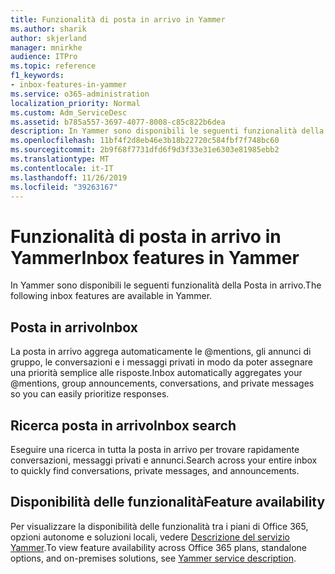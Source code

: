 ```yaml
---
title: Funzionalità di posta in arrivo in Yammer
ms.author: sharik
author: skjerland
manager: mnirkhe
audience: ITPro
ms.topic: reference
f1_keywords:
- inbox-features-in-yammer
ms.service: o365-administration
localization_priority: Normal
ms.custom: Adm_ServiceDesc
ms.assetid: b785a557-3697-4077-8008-c85c822b6dea
description: In Yammer sono disponibili le seguenti funzionalità della Posta in arrivo.
ms.openlocfilehash: 11bf4f2d8eb46e3b18b22720c584fbf7f748bc60
ms.sourcegitcommit: 2b9f68f7731dfd6f9d3f33e31e6303e81985ebb2
ms.translationtype: MT
ms.contentlocale: it-IT
ms.lasthandoff: 11/26/2019
ms.locfileid: "39263167"
---
```

# <a name="inbox-features-in-yammer"></a><span data-ttu-id="42099-103">Funzionalità di posta in arrivo in Yammer</span><span class="sxs-lookup"><span data-stu-id="42099-103">Inbox features in Yammer</span></span>

<span data-ttu-id="42099-104">In Yammer sono disponibili le seguenti funzionalità della Posta in arrivo.</span><span class="sxs-lookup"><span data-stu-id="42099-104">The following inbox features are available in Yammer.</span></span>
  
## <a name="inbox"></a><span data-ttu-id="42099-105">Posta in arrivo</span><span class="sxs-lookup"><span data-stu-id="42099-105">Inbox</span></span>

<span data-ttu-id="42099-106">La posta in arrivo aggrega automaticamente le @mentions, gli annunci di gruppo, le conversazioni e i messaggi privati in modo da poter assegnare una priorità semplice alle risposte.</span><span class="sxs-lookup"><span data-stu-id="42099-106">Inbox automatically aggregates your @mentions, group announcements, conversations, and private messages so you can easily prioritize responses.</span></span>
  
## <a name="inbox-search"></a><span data-ttu-id="42099-107">Ricerca posta in arrivo</span><span class="sxs-lookup"><span data-stu-id="42099-107">Inbox search</span></span>

<span data-ttu-id="42099-108">Eseguire una ricerca in tutta la posta in arrivo per trovare rapidamente conversazioni, messaggi privati e annunci.</span><span class="sxs-lookup"><span data-stu-id="42099-108">Search across your entire inbox to quickly find conversations, private messages, and announcements.</span></span>
  
## <a name="feature-availability"></a><span data-ttu-id="42099-109">Disponibilità delle funzionalità</span><span class="sxs-lookup"><span data-stu-id="42099-109">Feature availability</span></span>

<span data-ttu-id="42099-110">Per visualizzare la disponibilità delle funzionalità tra i piani di Office 365, opzioni autonome e soluzioni locali, vedere [Descrizione del servizio Yammer](yammer-service-description.md).</span><span class="sxs-lookup"><span data-stu-id="42099-110">To view feature availability across Office 365 plans, standalone options, and on-premises solutions, see [Yammer service description](yammer-service-description.md).</span></span>
  

